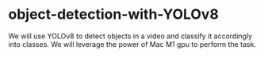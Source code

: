 # object-detection-with-YOLOv8
We will use YOLOv8 to detect objects in a video and classify it accordingly into classes. We will leverage the power of Mac M1 gpu to perform the task.
